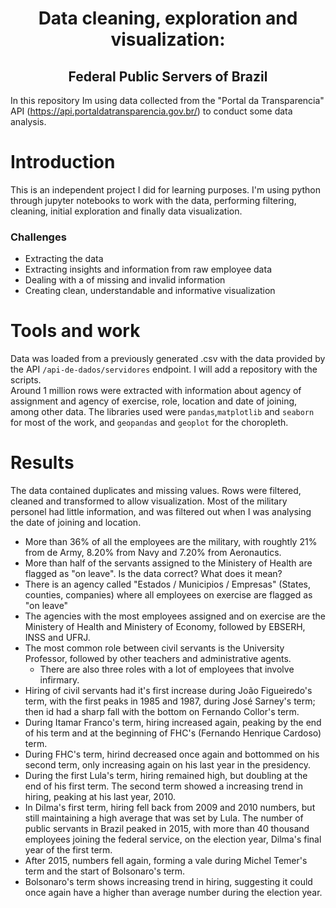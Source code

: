 <h1 align="center">Data cleaning, exploration and visualization:</h1>
<h2 align="center">Federal Public Servers of Brazil</h2>


In this repository Im using data collected from the "Portal da Transparencia" API (https://api.portaldatransparencia.gov.br/) to conduct some data analysis.

# Introduction  

This is an independent project I did for learning purposes. I'm using python through jupyter notebooks to work with the data, performing filtering, cleaning, initial exploration and finally data visualization.

### Challenges
- Extracting the data
- Extracting insights and information from raw employee data
- Dealing with a of missing and invalid information
- Creating clean, understandable and informative visualization

# Tools and work

Data was loaded from a previously generated .csv with the data provided by the API `/api-de-dados/servidores` endpoint. I will add a repository with the scripts.  
Around 1 million rows were extracted with information about agency of assignment and agency of exercise, role, location and date of joining, among other data.
The libraries used were `pandas`,`matplotlib` and `seaborn` for most of the work, and `geopandas` and `geoplot` for the choropleth.

# Results

The data contained duplicates and missing values. Rows were filtered, cleaned and transformed to allow visualization.
Most of the military personel had little information, and was filtered out when I was analysing the date of joining and location.

- More than 36% of all the employees are the military, with roughtly 21% from de Army, 8.20% from Navy and 7.20% from Aeronautics.
- More than half of the servants assigned to the Ministery of Health are flagged as "on leave". Is the data correct? What does it mean?
- There is an agency called "Estados / Municipios / Empresas" (States, counties, companies) where all employees on exercise are flagged as "on leave"
- The agencies with the most employees assigned and on exercise are the Ministery of Health and Ministery of Economy, followed by EBSERH, INSS and UFRJ.
- The most common role between civil servants is the University Professor, followed by other teachers and administrative agents.
  - There are also three roles with a lot of employees that involve infirmary.
- Hiring of civil servants had it's first increase during João Figueiredo's term, with the first peaks in 1985 and 1987, during José Sarney's term;
then id had a sharp fall with the bottom on Fernando Collor's term.
- During Itamar Franco's term, hiring increased again, peaking by the end of his term and at the beginning of FHC's (Fernando Henrique Cardoso) term.
- During FHC's term, hirind decreased once again and bottommed on his second term, only increasing again on his last year in the presidency.
- During the first Lula's term, hiring remained high, but doubling at the end of his first term. The second term showed a increasing trend in hiring, peaking at his last year, 2010.
- In Dilma's first term, hiring fell back from 2009 and 2010 numbers, but still maintaining a high average that was set by Lula. The number of public servants in Brazil peaked in 2015, with more than 40 thousand employees joining the federal service, on the election year, Dilma's final year of the first term.
- After 2015, numbers fell again, forming a vale during Michel Temer's term and the start of Bolsonaro's term.
- Bolsonaro's term shows increasing trend in hiring, suggesting it could once again have a higher than average number during the election year.

